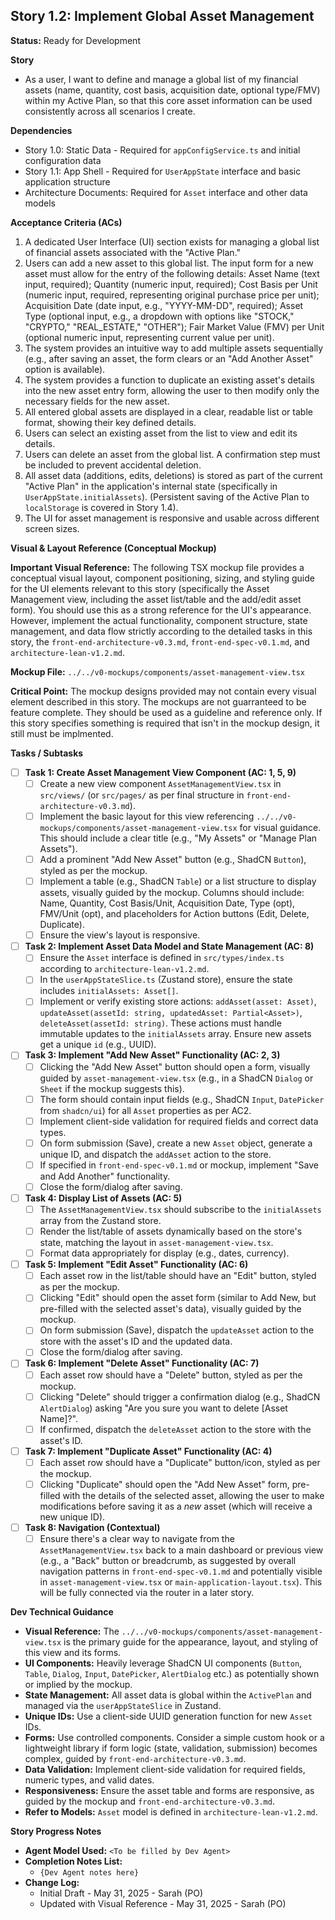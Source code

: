 ## Story 1.2: Implement Global Asset Management

**Status:** Ready for Development

**Story**
- As a user, I want to define and manage a global list of my financial assets (name, quantity, cost basis, acquisition date, optional type/FMV) within my Active Plan, so that this core asset information can be used consistently across all scenarios I create.

**Dependencies**
- Story 1.0: Static Data - Required for `appConfigService.ts` and initial configuration data
- Story 1.1: App Shell - Required for `UserAppState` interface and basic application structure
- Architecture Documents: Required for `Asset` interface and other data models

**Acceptance Criteria (ACs)**
1.  A dedicated User Interface (UI) section exists for managing a global list of financial assets associated with the "Active Plan."
2.  Users can add a new asset to this global list. The input form for a new asset must allow for the entry of the following details: Asset Name (text input, required); Quantity (numeric input, required); Cost Basis per Unit (numeric input, required, representing original purchase price per unit); Acquisition Date (date input, e.g., "YYYY-MM-DD", required); Asset Type (optional input, e.g., a dropdown with options like "STOCK," "CRYPTO," "REAL\_ESTATE," "OTHER"); Fair Market Value (FMV) per Unit (optional numeric input, representing current value per unit).
3.  The system provides an intuitive way to add multiple assets sequentially (e.g., after saving an asset, the form clears or an "Add Another Asset" option is available).
4.  The system provides a function to duplicate an existing asset's details into the new asset entry form, allowing the user to then modify only the necessary fields for the new asset.
5.  All entered global assets are displayed in a clear, readable list or table format, showing their key defined details.
6.  Users can select an existing asset from the list to view and edit its details.
7.  Users can delete an asset from the global list. A confirmation step must be included to prevent accidental deletion.
8.  All asset data (additions, edits, deletions) is stored as part of the current "Active Plan" in the application's internal state (specifically in `UserAppState.initialAssets`). (Persistent saving of the Active Plan to `localStorage` is covered in Story 1.4).
9.  The UI for asset management is responsive and usable across different screen sizes.

**Visual & Layout Reference (Conceptual Mockup)**

**Important Visual Reference:** The following TSX mockup file provides a conceptual visual layout, component positioning, sizing, and styling guide for the UI elements relevant to this story (specifically the Asset Management view, including the asset list/table and the add/edit asset form). You should use this as a strong reference for the UI's appearance. However, implement the actual functionality, component structure, state management, and data flow strictly according to the detailed tasks in this story, the `front-end-architecture-v0.3.md`, `front-end-spec-v0.1.md`, and `architecture-lean-v1.2.md`.

**Mockup File:** `../../v0-mockups/components/asset-management-view.tsx`

**Critical Point:** The mockup designs provided may not contain every visual element described in this story. The mockups are not guarranteed to be feature complete. They should be used as a guideline and reference only. If this story specifies something is required that isn't in the mockup design, it still must be implmented.

**Tasks / Subtasks**
- [ ] **Task 1: Create Asset Management View Component (AC: 1, 5, 9)**
    - [ ] Create a new view component `AssetManagementView.tsx` in `src/views/` (or `src/pages/` as per final structure in `front-end-architecture-v0.3.md`).
    - [ ] Implement the basic layout for this view referencing `../../v0-mockups/components/asset-management-view.tsx` for visual guidance. This should include a clear title (e.g., "My Assets" or "Manage Plan Assets").
    - [ ] Add a prominent "Add New Asset" button (e.g., ShadCN `Button`), styled as per the mockup.
    - [ ] Implement a table (e.g., ShadCN `Table`) or a list structure to display assets, visually guided by the mockup. Columns should include: Name, Quantity, Cost Basis/Unit, Acquisition Date, Type (opt), FMV/Unit (opt), and placeholders for Action buttons (Edit, Delete, Duplicate).
    - [ ] Ensure the view's layout is responsive.
- [ ] **Task 2: Implement Asset Data Model and State Management (AC: 8)**
    - [ ] Ensure the `Asset` interface is defined in `src/types/index.ts` according to `architecture-lean-v1.2.md`.
    - [ ] In the `userAppStateSlice.ts` (Zustand store), ensure the state includes `initialAssets: Asset[]`.
    - [ ] Implement or verify existing store actions: `addAsset(asset: Asset)`, `updateAsset(assetId: string, updatedAsset: Partial<Asset>)`, `deleteAsset(assetId: string)`. These actions must handle immutable updates to the `initialAssets` array. Ensure new assets get a unique `id` (e.g., UUID).
- [ ] **Task 3: Implement "Add New Asset" Functionality (AC: 2, 3)**
    - [ ] Clicking the "Add New Asset" button should open a form, visually guided by `asset-management-view.tsx` (e.g., in a ShadCN `Dialog` or `Sheet` if the mockup suggests this).
    - [ ] The form should contain input fields (e.g., ShadCN `Input`, `DatePicker` from `shadcn/ui`) for all `Asset` properties as per AC2.
    - [ ] Implement client-side validation for required fields and correct data types.
    - [ ] On form submission (Save), create a new `Asset` object, generate a unique ID, and dispatch the `addAsset` action to the store.
    - [ ] If specified in `front-end-spec-v0.1.md` or mockup, implement "Save and Add Another" functionality.
    - [ ] Close the form/dialog after saving.
- [ ] **Task 4: Display List of Assets (AC: 5)**
    - [ ] The `AssetManagementView.tsx` should subscribe to the `initialAssets` array from the Zustand store.
    - [ ] Render the list/table of assets dynamically based on the store's state, matching the layout in `asset-management-view.tsx`.
    - [ ] Format data appropriately for display (e.g., dates, currency).
- [ ] **Task 5: Implement "Edit Asset" Functionality (AC: 6)**
    - [ ] Each asset row in the list/table should have an "Edit" button, styled as per the mockup.
    - [ ] Clicking "Edit" should open the asset form (similar to Add New, but pre-filled with the selected asset's data), visually guided by the mockup.
    - [ ] On form submission (Save), dispatch the `updateAsset` action to the store with the asset's ID and the updated data.
    - [ ] Close the form/dialog after saving.
- [ ] **Task 6: Implement "Delete Asset" Functionality (AC: 7)**
    - [ ] Each asset row should have a "Delete" button, styled as per the mockup.
    - [ ] Clicking "Delete" should trigger a confirmation dialog (e.g., ShadCN `AlertDialog`) asking "Are you sure you want to delete [Asset Name]?".
    - [ ] If confirmed, dispatch the `deleteAsset` action to the store with the asset's ID.
- [ ] **Task 7: Implement "Duplicate Asset" Functionality (AC: 4)**
    - [ ] Each asset row should have a "Duplicate" button/icon, styled as per the mockup.
    - [ ] Clicking "Duplicate" should open the "Add New Asset" form, pre-filled with the details of the selected asset, allowing the user to make modifications before saving it as a *new* asset (which will receive a new unique ID).
- [ ] **Task 8: Navigation (Contextual)**
    - [ ] Ensure there's a clear way to navigate from the `AssetManagementView.tsx` back to a main dashboard or previous view (e.g., a "Back" button or breadcrumb, as suggested by overall navigation patterns in `front-end-spec-v0.1.md` and potentially visible in `asset-management-view.tsx` or `main-application-layout.tsx`). This will be fully connected via the router in a later story.

**Dev Technical Guidance**
-   **Visual Reference:** The `../../v0-mockups/components/asset-management-view.tsx` is the primary guide for the appearance, layout, and styling of this view and its forms.
-   **UI Components:** Heavily leverage ShadCN UI components (`Button`, `Table`, `Dialog`, `Input`, `DatePicker`, `AlertDialog` etc.) as potentially shown or implied by the mockup.
-   **State Management:** All asset data is global within the `ActivePlan` and managed via the `userAppStateSlice` in Zustand.
-   **Unique IDs:** Use a client-side UUID generation function for new `Asset` IDs.
-   **Forms:** Use controlled components. Consider a simple custom hook or a lightweight library if form logic (state, validation, submission) becomes complex, guided by `front-end-architecture-v0.3.md`.
-   **Data Validation:** Implement client-side validation for required fields, numeric types, and valid dates.
-   **Responsiveness:** Ensure the asset table and forms are responsive, as guided by the mockup and `front-end-architecture-v0.3.md`.
-   **Refer to Models:** `Asset` model is defined in `architecture-lean-v1.2.md`.

**Story Progress Notes**
* **Agent Model Used:** `<To be filled by Dev Agent>`
* **Completion Notes List:**
    * `{Dev Agent notes here}`
* **Change Log:**
    * Initial Draft - May 31, 2025 - Sarah (PO)
    * Updated with Visual Reference - May 31, 2025 - Sarah (PO)
